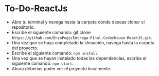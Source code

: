 # To-Do-ReactJs

- Abre tu terminal y navega hasta la carpeta donde deseas clonar el repositorio.
- Escribe el siguiente comando:  git clone `https://github.com/EnzoPego/Entrega-Final-Coderhouse-ReactJS.git`.
- Una vez que se haya completado la clonación, navega hasta la carpeta del proyecto.
- Escribe el siguiente comando: `npm install`.
- Una vez que se hayan instalado todas las dependencias, escribe el siguiente comando: `npm start`.
- Ahora deberías poder ver el proyecto localmente.

